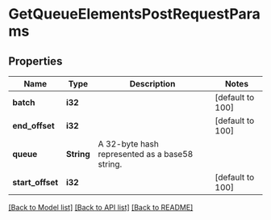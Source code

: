 # GetQueueElementsPostRequestParams

## Properties

Name | Type | Description | Notes
------------ | ------------- | ------------- | -------------
**batch** | **i32** |  | [default to 100]
**end_offset** | **i32** |  | [default to 100]
**queue** | **String** | A 32-byte hash represented as a base58 string. | 
**start_offset** | **i32** |  | [default to 100]

[[Back to Model list]](../README.md#documentation-for-models) [[Back to API list]](../README.md#documentation-for-api-endpoints) [[Back to README]](../README.md)


